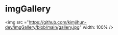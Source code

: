 ﻿# imgGallery

<img src ="https://github.com/kimjihun-dev/imgGallery/blob/main/gallery.jpg" width: 100% />
